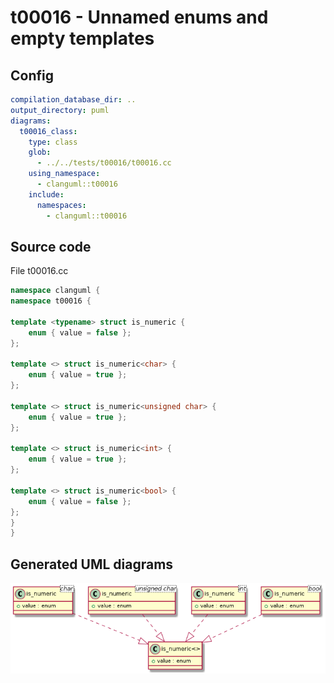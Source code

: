 # t00016 - Unnamed enums and empty templates
## Config
```yaml
compilation_database_dir: ..
output_directory: puml
diagrams:
  t00016_class:
    type: class
    glob:
      - ../../tests/t00016/t00016.cc
    using_namespace:
      - clanguml::t00016
    include:
      namespaces:
        - clanguml::t00016

```
## Source code
File t00016.cc
```cpp
namespace clanguml {
namespace t00016 {

template <typename> struct is_numeric {
    enum { value = false };
};

template <> struct is_numeric<char> {
    enum { value = true };
};

template <> struct is_numeric<unsigned char> {
    enum { value = true };
};

template <> struct is_numeric<int> {
    enum { value = true };
};

template <> struct is_numeric<bool> {
    enum { value = false };
};
}
}

```
## Generated UML diagrams
![t00016_class](./t00016_class.png "Unnamed enums and empty templates")
